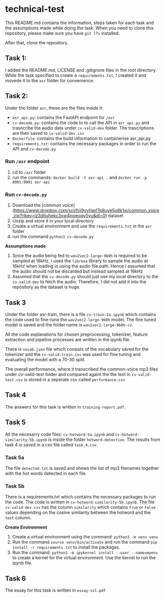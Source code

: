 # technical-test

This README.md contains the information, steps taken for each task and the assumptions made while doing the task. When you need to clone this repository, please make sure you have ```git lfs``` installed.

After that, clone the repository.

## Task 1:

I added the README.md, LICENSE and .gitignore files in the root directory. While the task specified to create a ```requirements.txt```, I created it and movede it to the ```asr``` folder for convenience.

## Task 2:
Under the folder ```asr```, these are the files inside it:
- ```asr_api.py```: contains the FastAPI endpoint for ```/asr```
- ```cv-decode.py```: contains the code to to call the API in ```asr_api.py``` and trasncribe the audio data under ```cv-valid-dev``` folder. The trascriptions are then saved to ```cv-valid-dev.csv```
- ```Dockerfile```: contains the build information to containerise asr_api.py
- ```requirements.txt```: contains the necessary packages in order to run the API and ```cv-decode.py```

### Run ```/asr``` endpoint
1. cd to ```/asr``` folder
2. run the commands: ```docker build -t asr-api .``` and ```docker run -p 8001:8001 asr-api```

### Run ```cv-decode.py```
1. Download the [common voice] (https://www.dropbox.com/scl/fi/i9yvfqpf7p8uye5o8k1sj/common_voice.zip?rlkey=lz3dtjuhekc3xw4jnoeoqy5yu&dl=0) dataset
2. Unzip and store it in your local directory
3. Create a virtual environment and use the ```requirements.txt``` in the ```asr``` folder
4. run the command ```python3 cv-decode.py```

**Assumptions made**
1. Since the audio being fed to ```wav2vec2-large-960h``` is required to be sampled at 16kHz, I used the ```librosa``` library to sample the audio at 16kHz when loading in using the audio file path. Hence I assumed that the audio should not be discarded but instead sampled at 16kHz
2. Assumed that the ```cv-decode.py``` should just use my local directory to the ```cv-valid-dev``` to fetch the audio. Therefore, I did not add it into the repository as the dataset is huge.

## Task 3
Under the folder asr-train, there is a file `cv-train-2a.ipynb` which contains the code used to fine-tune the `wav2vec2-large-960h` model. The fine tuned model is saved and the folder name is `wav2vec2-large-960h-cv`.

All the code explanations for chosen preprocessing, tokenizer, feature extraction and pipeline processes are written in the ipynb file.

There is `vocab.json` file which consists of the vocabulary saved for the tokenizer and the `cv-valid-train.csv` was used for fine tuning and evaluating the model with a 70-30 split.

The overall performance, where it transcribed the common-voice mp3 files under cv-valid-test folder and compared againt the the text in `cv-valid-test.csv` is stored in a seperate csv called `performance.csv`

## Task 4
The answers for this task is written in `training-report.pdf`.

## Task 5
All the necesarry code files: `cv-hotword-5a.ipynb` and `cv-hotword-similarity-5b.ipynb` is inside the folder `hotword-detection`. The results from task 4 is saved in a csv file called `task_4.csv`.

### Task 5a
The file `detected.txt` is saved and shows the list of mp3 filenames together with the hot words detected in each file. 


### Task 5b
There is a requirements.txt which contains the necessary packages to run the code. The code is written in `cv-hotword-similarity-5b.ipynb`. The file `cv-valid-dev.csv` has the column `similarity` which contains `True` or `False` values depending on the cosine similarity between the hotword and the `text` column.

**Create Environment**
1. Create a virtual environment using the command: `python3 -m venv venv`
2. Run the command `source venv/bin/activate` and run the command `pip install -r requirements.txt` to install the packages. 
3. Run the command: `python3 -m ipykernel install --user --name=myenv` to create a kernel for the virtual environment. Use the kernel to run the ipynb file.

## Task 6
The essay for this task is written in `essay-ssl.pdf`

